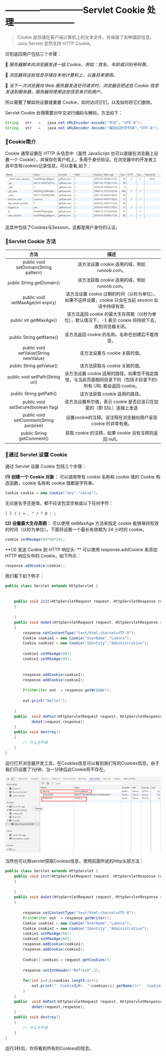 # —————————Servlet Cookie 处理——————— #

>Cookie 是存储在客户端计算机上的文本文件，并保留了各种跟踪信息。Java Servlet 显然支持 HTTP Cookie。

识别返回用户包括三个步骤：

:mega:   *服务器脚本向浏览器发送一组 Cookie。例如：姓名、年龄或识别号码等。*
   
:mega:   *浏览器将这些信息存储在本地计算机上，以备将来使用。*
   
:mega:   *当下一次浏览器向 Web 服务器发送任何请求时，浏览器会把这些 Cookie 信息发送到服务器，服务器将使用这些信息来识别用户。*
  
所以需要了解如何设置或重置 Cookie，如何访问它们，以及如何将它们删除。

Servlet Cookie 处理需要对中文进行编码与解码，方法如下：

```java
String   str   =   java.net.URLEncoder.encode("中文"，"UTF-8");            //编码
String   str   =   java.net.URLDecoder.decode("编码后的字符串","UTF-8");   // 解码
```

### :mag_right:Cookie简介 ###

Cookie 通常设置在 HTTP 头信息中（虽然 JavaScript 也可以直接在浏览器上设置一个 Cookie），并保存在客户机上，多用于身份验证。在浏览器中的开发者工具中含有cookies记录信息，可以查看,如下：

![](https://github.com/Lumnca/Servlet/blob/master/Img/a1.png)

这其中包括了Cookies与Session。这都是用户身份的认证。

### :mag_right:Servlet Cookie 方法 ###

|方法|描述|
|:---:|:---:|
|public void setDomain(String pattern)|该方法设置 cookie 适用的域，例如 runoob.com。|
|public String getDomain()|该方法获取 cookie 适用的域，例如 runoob.com。|
|public void setMaxAge(int expiry)|该方法设置 cookie 过期的时间（以秒为单位）。如果不这样设置，cookie 只会在当前 session 会话中持续有效.|
|public int getMaxAge()|该方法返回 cookie 的最大生存周期（以秒为单位），默认情况下，-1 表示 cookie 将持续下去，直到浏览器关闭。|
|public String getName()|该方法返回 cookie 的名称。名称在创建后不能改变。|
|public void setValue(String newValue)|该方法设置与 cookie 关联的值。|
|public String getValue()|该方法获取与 cookie 关联的值。|
|public void setPath(String uri)|该方法设置 cookie 适用的路径。如果您不指定路径，与当前页面相同目录下的（包括子目录下的）所有 URL 都会返回 cookie。|
|public String getPath()|该方法获取 cookie 适用的路径。|
|public void setSecure(boolean flag)|该方法设置布尔值，表示 cookie 是否应该只在加密的（即 SSL）连接上发送|
|public void setComment(String purpose)|设置cookie的注释。该注释在浏览器向用户呈现 cookie 时非常有用。|
|	public String getComment()|获取 cookie 的注释，如果 cookie 没有注释则返回 null。|

### :mag_right:通过 Servlet 设置 Cookie ###

通过 Servlet 设置 Cookie 包括三个步骤：

**(1) 创建一个 Cookie 对象：** 可以调用带有 cookie 名称和 cookie 值的 Cookie 构造函数，cookie 名称和 cookie 值都是字符串。

```java
Cookie cookie = new Cookie("key","value");
```

无论是名字还是值，都不应该包含空格或以下任何字符：

`[ ] ( ) = , " / ? @ : ;`

**(2) 设置最大生存周期：** 可以使用 setMaxAge 方法来指定 cookie 能够保持有效的时间（以秒为单位）。下面将设置一个最长有效期为 24 小时的 cookie。

```java
cookie.setMaxAge(60*60*24); 
```

**(3) 发送 Cookie 到 HTTP 响应头: ** 可以使用 response.addCookie 来添加 HTTP 响应头中的 Cookie，如下所示：

```java
response.addCookie(cookie);
```

我们看下如下例子：

```java
public class Servlet extends HttpServlet {


    public void init(HttpServletRequest request, HttpServletResponse response) throws ServletException
    {

    }
    public void doGet(HttpServletRequest request, HttpServletResponse response) throws ServletException, IOException
    {
        response.setContentType("text/html;charset=UTF-8");
        Cookie cookie1 = new Cookie("UserName","Lumnca");
        Cookie cookie2 = new Cookie("Identity","Administration");

        cookie1.setMaxAge(60);
        cookie2.setMaxAge(60);


        response.addCookie(cookie1);
        response.addCookie(cookie2);

        PrintWriter out  = response.getWriter();

        out.print("Hello!");

    }
    public  void doPost(HttpServletRequest request, HttpServletResponse response) throws ServletException, IOException{
            doGet(request,response);
    }
    public void destroy()
    {
        // 什么也不做
    }
}
```

运行打开浏览器开发工具，在Cookies信息可以看到我们写的Cookies信息。由于我们只设置了1分钟，当一分钟后此Cookie将不存在。

![](https://github.com/Lumnca/Servlet/blob/master/Img/a2.png)

当然也可以用servlet获取Cookies信息，使用前面所说的Http头部方法：

```java
public class Servlet extends HttpServlet {
    public void init(HttpServletRequest request, HttpServletResponse response) throws ServletException
    {

    }
    public void doGet(HttpServletRequest request, HttpServletResponse response) throws ServletException, IOException
    {

        response.setContentType("text/html;charset=UTF-8");
        PrintWriter out  = response.getWriter();
        Cookie cookie1 = new Cookie("UserName","Lumnca");
        Cookie cookie2 = new Cookie("Identity","Administration");
        cookie1.setMaxAge(60);
        cookie2.setMaxAge(60);
        response.addCookie(cookie1);
        response.addCookie(cookie2);

        Cookie[] cookies = request.getCookies();

        response.setIntHeader("Refresh",3);

        for(int i=0;i<cookies.length;i++){
            out.print("  Cookie名称:  "+cookies[i].getName()+"   Cookie值："+cookies[i].getValue()+"<br>");
        }
    }
    public  void doPost(HttpServletRequest request, HttpServletResponse response) throws ServletException, IOException{
            doGet(request,response);
    }
    public void destroy()
    {
        // 什么也不做
    }
}
```

运行3秒后，你将看到所有的Cookies的信息。

